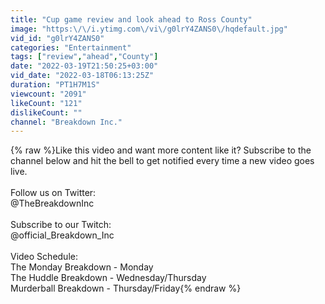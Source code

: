 ```yaml
---
title: "Cup game review and look ahead to Ross County"
image: "https:\/\/i.ytimg.com\/vi\/g0lrY4ZANS0\/hqdefault.jpg"
vid_id: "g0lrY4ZANS0"
categories: "Entertainment"
tags: ["review","ahead","County"]
date: "2022-03-19T21:50:25+03:00"
vid_date: "2022-03-18T06:13:25Z"
duration: "PT1H7M1S"
viewcount: "2091"
likeCount: "121"
dislikeCount: ""
channel: "Breakdown Inc."
---
```

{% raw %}Like this video and want more content like it? Subscribe to the channel below and hit the bell to get notified every time a new video goes live. <br /><br />Follow us on Twitter: <br />@TheBreakdownInc<br /><br />Subscribe to our Twitch: <br />@official_Breakdown_Inc<br /><br />Video Schedule: <br />The Monday Breakdown - Monday <br />The Huddle Breakdown - Wednesday/Thursday <br />Murderball Breakdown - Thursday/Friday{% endraw %}
